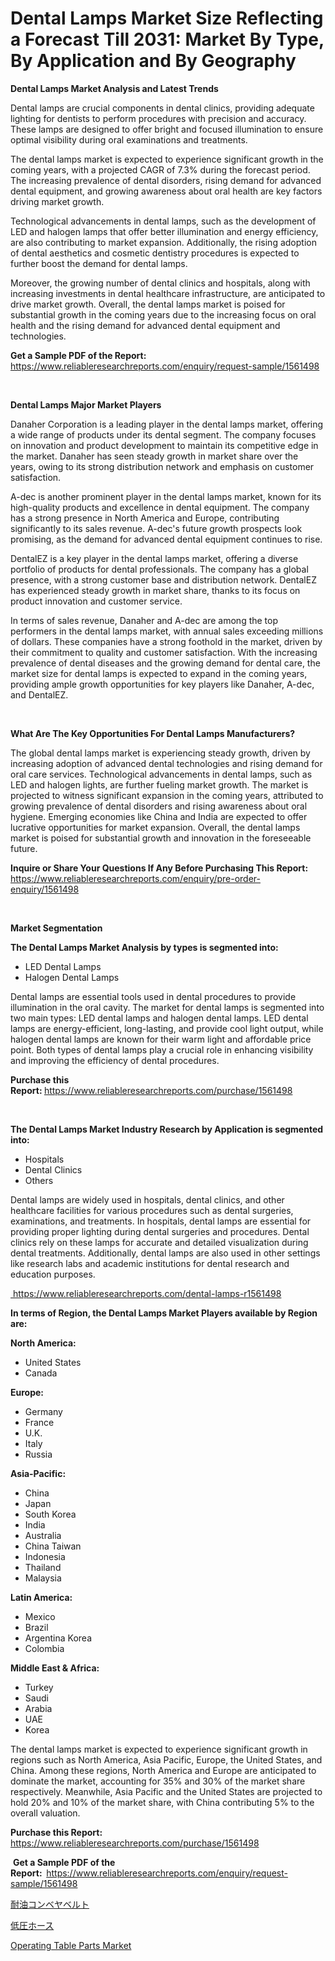 <p><h1>Dental Lamps Market Size Reflecting a Forecast Till 2031: Market By Type, By Application and By Geography</h1></p><p><strong>Dental Lamps Market Analysis and Latest Trends</strong></p>
<p><p>Dental lamps are crucial components in dental clinics, providing adequate lighting for dentists to perform procedures with precision and accuracy. These lamps are designed to offer bright and focused illumination to ensure optimal visibility during oral examinations and treatments.</p><p>The dental lamps market is expected to experience significant growth in the coming years, with a projected CAGR of 7.3% during the forecast period. The increasing prevalence of dental disorders, rising demand for advanced dental equipment, and growing awareness about oral health are key factors driving market growth.</p><p>Technological advancements in dental lamps, such as the development of LED and halogen lamps that offer better illumination and energy efficiency, are also contributing to market expansion. Additionally, the rising adoption of dental aesthetics and cosmetic dentistry procedures is expected to further boost the demand for dental lamps.</p><p>Moreover, the growing number of dental clinics and hospitals, along with increasing investments in dental healthcare infrastructure, are anticipated to drive market growth. Overall, the dental lamps market is poised for substantial growth in the coming years due to the increasing focus on oral health and the rising demand for advanced dental equipment and technologies.</p></p>
<p><strong>Get a Sample PDF of the Report:&nbsp;</strong> <a href="https://www.reliableresearchreports.com/enquiry/request-sample/1561498">https://www.reliableresearchreports.com/enquiry/request-sample/1561498</a></p>
<p>&nbsp;</p>
<p><strong>Dental Lamps Major Market Players</strong></p>
<p><p>Danaher Corporation is a leading player in the dental lamps market, offering a wide range of products under its dental segment. The company focuses on innovation and product development to maintain its competitive edge in the market. Danaher has seen steady growth in market share over the years, owing to its strong distribution network and emphasis on customer satisfaction.</p><p>A-dec is another prominent player in the dental lamps market, known for its high-quality products and excellence in dental equipment. The company has a strong presence in North America and Europe, contributing significantly to its sales revenue. A-dec's future growth prospects look promising, as the demand for advanced dental equipment continues to rise.</p><p>DentalEZ is a key player in the dental lamps market, offering a diverse portfolio of products for dental professionals. The company has a global presence, with a strong customer base and distribution network. DentalEZ has experienced steady growth in market share, thanks to its focus on product innovation and customer service.</p><p>In terms of sales revenue, Danaher and A-dec are among the top performers in the dental lamps market, with annual sales exceeding millions of dollars. These companies have a strong foothold in the market, driven by their commitment to quality and customer satisfaction. With the increasing prevalence of dental diseases and the growing demand for dental care, the market size for dental lamps is expected to expand in the coming years, providing ample growth opportunities for key players like Danaher, A-dec, and DentalEZ.</p></p>
<p>&nbsp;</p>
<p><strong>What Are The Key Opportunities For Dental Lamps Manufacturers?</strong></p>
<p><p>The global dental lamps market is experiencing steady growth, driven by increasing adoption of advanced dental technologies and rising demand for oral care services. Technological advancements in dental lamps, such as LED and halogen lights, are further fueling market growth. The market is projected to witness significant expansion in the coming years, attributed to growing prevalence of dental disorders and rising awareness about oral hygiene. Emerging economies like China and India are expected to offer lucrative opportunities for market expansion. Overall, the dental lamps market is poised for substantial growth and innovation in the foreseeable future.</p></p>
<p><strong>Inquire or Share Your Questions If Any Before Purchasing This Report:</strong> <a href="https://www.reliableresearchreports.com/enquiry/pre-order-enquiry/1561498">https://www.reliableresearchreports.com/enquiry/pre-order-enquiry/1561498</a></p>
<p>&nbsp;</p>
<p><strong>Market Segmentation</strong></p>
<p><strong>The Dental Lamps Market Analysis by types is segmented into:</strong></p>
<p><ul><li>LED Dental Lamps</li><li>Halogen Dental Lamps</li></ul></p>
<p><p>Dental lamps are essential tools used in dental procedures to provide illumination in the oral cavity. The market for dental lamps is segmented into two main types: LED dental lamps and halogen dental lamps. LED dental lamps are energy-efficient, long-lasting, and provide cool light output, while halogen dental lamps are known for their warm light and affordable price point. Both types of dental lamps play a crucial role in enhancing visibility and improving the efficiency of dental procedures.</p></p>
<p><strong>Purchase this Report:&nbsp;</strong><a href="https://www.reliableresearchreports.com/purchase/1561498">https://www.reliableresearchreports.com/purchase/1561498</a></p>
<p>&nbsp;</p>
<p><strong>The Dental Lamps Market Industry Research by Application is segmented into:</strong></p>
<p><ul><li>Hospitals</li><li>Dental Clinics</li><li>Others</li></ul></p>
<p><p>Dental lamps are widely used in hospitals, dental clinics, and other healthcare facilities for various procedures such as dental surgeries, examinations, and treatments. In hospitals, dental lamps are essential for providing proper lighting during dental surgeries and procedures. Dental clinics rely on these lamps for accurate and detailed visualization during dental treatments. Additionally, dental lamps are also used in other settings like research labs and academic institutions for dental research and education purposes.</p></p>
<p><a href="https://www.reliableresearchreports.com/dental-lamps-r1561498">&nbsp;https://www.reliableresearchreports.com/dental-lamps-r1561498</a></p>
<p><strong>In terms of Region, the Dental Lamps Market Players available by Region are:</strong></p>
<p>
    <p> <strong> North America: </strong>
        <ul>
            <li>United States</li>
            <li>Canada</li>
        </ul>
        </p> 
    <p> <strong> Europe: </strong>
        <ul>
            <li>Germany</li>
            <li>France</li>
            <li>U.K.</li>
            <li>Italy</li>
            <li>Russia</li>
        </ul>
        </p> 
    <p> <strong> Asia-Pacific: </strong>
        <ul>
            <li>China</li>
            <li>Japan</li>
            <li>South Korea</li>
            <li>India</li>
            <li>Australia</li>
            <li>China Taiwan</li>
            <li>Indonesia</li>
            <li>Thailand</li>
            <li>Malaysia</li>
        </ul>
        </p> 
    <p> <strong> Latin America: </strong>
        <ul>
            <li>Mexico</li>
            <li>Brazil</li>
            <li>Argentina Korea</li>
            <li>Colombia</li>
        </ul>
        </p> 
    <p> <strong> Middle East & Africa: </strong>
        <ul>
            <li>Turkey</li>
            <li>Saudi</li>
            <li>Arabia</li>
            <li>UAE</li>
            <li>Korea</li>
        </ul>
    </p>
    </p>
<p><p>The dental lamps market is expected to experience significant growth in regions such as North America, Asia Pacific, Europe, the United States, and China. Among these regions, North America and Europe are anticipated to dominate the market, accounting for 35% and 30% of the market share respectively. Meanwhile, Asia Pacific and the United States are projected to hold 20% and 10% of the market share, with China contributing 5% to the overall valuation.</p></p>
<p><strong>Purchase this Report: </strong><a href="https://www.reliableresearchreports.com/purchase/1561498">https://www.reliableresearchreports.com/purchase/1561498</a></p>
<p>&nbsp;<strong>Get a Sample PDF of the Report:&nbsp;&nbsp;</strong><a href="https://www.reliableresearchreports.com/enquiry/request-sample/1561498">https://www.reliableresearchreports.com/enquiry/request-sample/1561498</a></p>
<p><strong></strong></p>
<p><p><a href="https://github.com/SarahFahey88/Market-Research-Report-List-1/blob/main/314225547961.md">耐油コンベヤベルト</a></p><p><a href="https://github.com/mathieurico66/Market-Research-Report-List-1/blob/main/921319147960.md">低圧ホース</a></p><p><a href="https://github.com/JameTravis/Market-Research-Report-List-4/blob/main/operating-table-parts-market.md">Operating Table Parts Market</a></p></p>